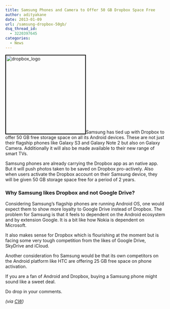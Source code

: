 ```yaml
---
title: Samsung Phones and Camera to Offer 50 GB Dropbox Space Free
author: adityakane
date: 2013-01-09
url: /samsung-dropbox-50gb/
dsq_thread_id:
  - 3220397645
categories:
  - News
---
```

[<img class="size-full  alignright wp-image-70370" style="border: 2px solid black;" alt="dropbox_logo" src="http://cdn.devilsworkshop.org/files/2012/03/dropbox_logo.png" width="250" height="247" />][1]Samsung has tied up with Dropbox to offer 50 GB free storage space on all its Android devices. These are not just their flagship phones like Galaxy S3 and Galaxy Note 2 but also on Galaxy Camera. Additionally it will also be made available to their new range of smart TVs.

Samsung phones are already carrying the Dropbox app as an native app. But it will push photos taken to be saved on Dropbox pro-actively. Also when users activate the Dropbox account on their Samsung device, they will be given 50 GB storage space free for a period of 2 years.

### Why Samsung likes Dropbox and not Google Drive?

Considering Samsung&#8217;s flagship phones are running Android OS, one would expect them to show more loyalty to Google Drive instead of Dropbox. The problem for Samsung is that it feels to dependent on the Android ecosystem and by extension Google. It is a bit like how Nokia is dependent on Microsoft.

It also makes sense for Dropbox which is flourishing at the moment but is facing some very tough competition from the likes of Google Drive, SkyDrive and iCloud.

Another consideration fro Samsung would be that its own competitors on the Android platform like HTC are offering 25 GB free space on phone activation.

If you are a fan of Android and Dropbox, buying a Samsung phone might sound like a sweet deal.

Do drop in your comments.

*(via <a href="http://www.computerworld.com/s/article/print/9235500/Dropbox_to_be_included_on_all_Samsung_flagship_phones_and_camera" onclick="_gaq.push(['_trackEvent', 'outbound-article', 'http://www.computerworld.com/s/article/print/9235500/Dropbox_to_be_included_on_all_Samsung_flagship_phones_and_camera', 'CW']);" >CW</a>)*

 [1]: http://cdn.devilsworkshop.org/files/2012/03/dropbox_logo.png
